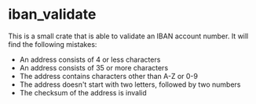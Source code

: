 # iban_validate
This is a small crate that is able to validate an IBAN account number. It will find the following mistakes:
- An address consists of 4 or less characters
- An address consists of 35 or more characters
- The address contains characters other than A-Z or 0-9
- The address doesn't start with two letters, followed by two numbers
- The checksum of the address is invalid